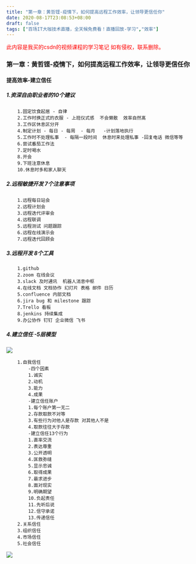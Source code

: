 ```yaml
---
title: "第一章：黄哲铿-疫情下，如何提高远程工作效率，让领导更信任你"
date: 2020-08-17T23:08:53+08:00
draft: false
tags: ["百场IT大咖技术直播，全天候免费看！直播回放-学习","效率"]
---
```



<font color="red">此内容是我买的csdn的视频课程的学习笔记 如有侵权，联系删除。</font>
### 第一章：黄哲铿-疫情下，如何提高远程工作效率，让领导更信任你
#### 提高效率-建立信任
##### 1.资深自由职业者的10个建议
```
    1.固定饮食起居 - 自律
    2.工作时换正式的衣服 - 上班仪式感  不会懒散  效率自然髙
    3.工作区休息区分开
    4.制定计划 - 每日 - 每周  - 每月   -计划落地执行
    5.工作时不处理私事  - 每隔一段时间  休息时来处理私事 -回复电话 微信等等
    6.尝试番茄工作法
    7.定时喝水
    8.开会
    9.下班注意休息
    10.休息时多和家人聊天
```
##### 2.远程敏捷开发 7个注意事项
```
    1.远程每日站会
    2.远程计划会
    3.远程迭代评审会
    4.远程联调
    5.远程测试 问题跟踪
    6.远程在线演示会
    7.远程迭代回顾会
```
##### 3.远程开发 8个工具
```
    1.github
    2.zoom 在线会议
    3.slack 及时通讯  机器人消息中枢
    4.在线文档 文档协作 幻灯片 表格 邮件 日历
    5.confluence 内部文档
    6.jira bug 和 milestone 跟踪
    7.Trello 看板
    8.jenkins 持续集成
    9.办公协作 钉钉 企业微信 飞书
```
##### 4.建立信任  -5层模型
![](https://i.loli.net/2020/08/09/PAZqJH2WyhOFGov.png)
```
    1.自我信任 
        -四个因素
        1.诚实
        2.动机
        3.能力
        4.成果
        -建立信任账户
        1.每个账户第一无二
        2.存款取款不对等
        3.有些行为对他人是存款 对其他人不是
        4.取款往往大于存款
        -建立信任13个行为
        1.直率交流
        2.表达尊重
        3.公开透明
        4.匡救弥缝
        5.显示忠诚
        6.取得成果
        7.最求进步
        8.面对现实
        9.明确期望
        10.负起责任
        11.先听后说
        12.信守承诺
        13.传递信任
    2.关系信任
    3.组织信任
    4.市场信任
    5.社会信任
```
![](https://i.loli.net/2020/08/09/X56ViQxpe1cCAlz.png)
